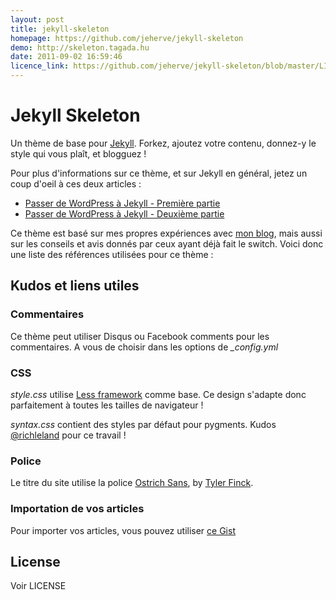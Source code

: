 ```yaml
---
layout: post
title: jekyll-skeleton
homepage: https://github.com/jeherve/jekyll-skeleton
demo: http://skeleton.tagada.hu
date: 2011-09-02 16:59:46
licence_link: https://github.com/jeherve/jekyll-skeleton/blob/master/LICENSE
---
```

# Jekyll Skeleton

Un thème de base pour [Jekyll](https://github.com/mojombo/jekyll/). Forkez, ajoutez votre contenu, donnez-y le style qui vous plaît, et blogguez !

Pour plus d'informations sur ce thème, et sur Jekyll en général, jetez un coup d'oeil à ces deux articles :

- [Passer de WordPress à Jekyll - Première partie](http://jeremy.tagada.hu/passer-de-wordpress-jekyll-premiere-partie/)
- [Passer de WordPress à Jekyll - Deuxième partie](http://jeremy.tagada.hu/passer-de-wordpress-jekyll-deuxieme-partie/)

Ce thème est basé sur mes propres expériences avec [mon blog](http://jeremy.tagada.hu), mais aussi sur les conseils et avis donnés par ceux ayant déjà fait le switch. Voici donc une liste des références utilisées pour ce thème :

## Kudos et liens utiles

### Commentaires

Ce thème peut utiliser Disqus ou Facebook comments pour les commentaires. A vous de choisir dans les options de *_config.yml*

### CSS

*style.css* utilise [Less framework](http://lessframework.com/) comme base. Ce design s'adapte donc parfaitement à toutes les tailles de navigateur !

*syntax.css* contient des styles par défaut pour pygments. Kudos [@richleland](https://github.com/richleland/pygments-css) pour ce travail !

### Police 

Le titre du site utilise la police [Ostrich Sans](http://www.theleagueofmoveabletype.com/fonts/18-ostrich-sans), by [Tyler Finck](http://www.sursly.com/).

### Importation de vos articles

Pour importer vos articles, vous pouvez utiliser [ce Gist](https://gist.github.com/500506)

## License

Voir LICENSE

